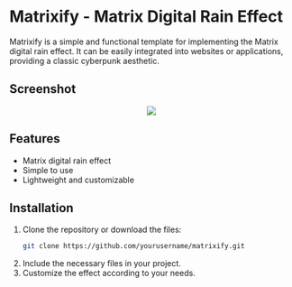 # Matrixify - Matrix Digital Rain Effect

Matrixify is a simple and functional template for implementing the Matrix digital rain effect. It can be easily integrated into websites or applications, providing a classic cyberpunk aesthetic.

## Screenshot
<p align="center">
  <img src="matrixify.jpeg">
</p>

## Features
- Matrix digital rain effect
- Simple to use
- Lightweight and customizable

## Installation

1. Clone the repository or download the files:
   ```bash
   git clone https://github.com/yourusername/matrixify.git
2. Include the necessary files in your project.
3. Customize the effect according to your needs.


